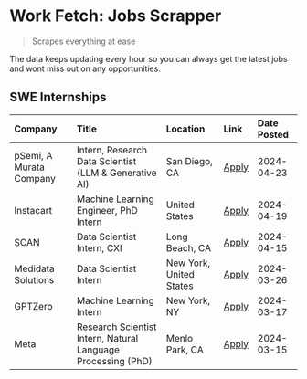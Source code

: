 # Work Fetch: Jobs Scrapper
> Scrapes everything at ease

The data keeps updating every hour so you can always get the latest jobs and wont miss out on any opportunities.

## SWE Internships
<!--START_SECTION:workfetch-->
| Company                 | Title                                                        | Location                | Link                                                                                                                                                                                                                                                                       | Date Posted   |
|:------------------------|:-------------------------------------------------------------|:------------------------|:---------------------------------------------------------------------------------------------------------------------------------------------------------------------------------------------------------------------------------------------------------------------------|:--------------|
| pSemi, A Murata Company | Intern, Research Data Scientist (LLM & Generative AI)        | San Diego, CA           | [Apply](https://www.linkedin.com/jobs/view/intern-research-data-scientist-llm-generative-ai-at-psemi-a-murata-company-3887074168?position=5&pageNum=0&refId=COJldUuxOqJDCnzFojZuTw%3D%3D&trackingId=eactSttQQNn2J7f8HSSJpQ%3D%3D&trk=public_jobs_jserp-result_search-card) | 2024-04-23    |
| Instacart               | Machine Learning Engineer, PhD Intern                        | United States           | [Apply](https://www.linkedin.com/jobs/view/machine-learning-engineer-phd-intern-at-instacart-3901991739?position=2&pageNum=0&refId=COJldUuxOqJDCnzFojZuTw%3D%3D&trackingId=E7lsLac%2FsqUkFi8pFgD3MA%3D%3D&trk=public_jobs_jserp-result_search-card)                        | 2024-04-19    |
| SCAN                    | Data Scientist Intern, CXI                                   | Long Beach, CA          | [Apply](https://www.linkedin.com/jobs/view/data-scientist-intern-cxi-at-scan-3899690492?position=10&pageNum=0&refId=COJldUuxOqJDCnzFojZuTw%3D%3D&trackingId=35Gh%2BXRDYdZ72rLzzP8v%2BQ%3D%3D&trk=public_jobs_jserp-result_search-card)                                     | 2024-04-15    |
| Medidata Solutions      | Data Scientist Intern                                        | New York, United States | [Apply](https://www.linkedin.com/jobs/view/data-scientist-intern-at-medidata-solutions-3810253704?position=3&pageNum=0&refId=COJldUuxOqJDCnzFojZuTw%3D%3D&trackingId=u%2FeQjZQYx0NY%2Fb1UwEwATQ%3D%3D&trk=public_jobs_jserp-result_search-card)                            | 2024-03-26    |
| GPTZero                 | Machine Learning Intern                                      | New York, NY            | [Apply](https://www.linkedin.com/jobs/view/machine-learning-intern-at-gptzero-3860723963?position=9&pageNum=0&refId=COJldUuxOqJDCnzFojZuTw%3D%3D&trackingId=8LhhuEce7lj2ZSQvqajAdw%3D%3D&trk=public_jobs_jserp-result_search-card)                                         | 2024-03-17    |
| Meta                    | Research Scientist Intern, Natural Language Processing (PhD) | Menlo Park, CA          | [Apply](https://www.linkedin.com/jobs/view/research-scientist-intern-natural-language-processing-phd-at-meta-3858718375?position=11&pageNum=0&refId=COJldUuxOqJDCnzFojZuTw%3D%3D&trackingId=muM5vkFtRaA67jlgtOwl6w%3D%3D&trk=public_jobs_jserp-result_search-card)         | 2024-03-15    |
<!--END_SECTION:workfetch-->
